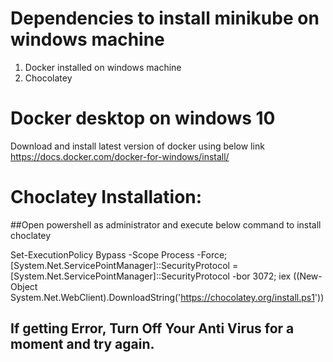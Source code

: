 # Dependencies to install minikube on windows machine
1. Docker installed on windows machine
2. Chocolatey

# Docker desktop on windows 10
Download and install latest version of docker using below link 
https://docs.docker.com/docker-for-windows/install/

# Choclatey Installation:

##Open powershell as administrator and execute below command to install choclatey

Set-ExecutionPolicy Bypass -Scope Process -Force; [System.Net.ServicePointManager]::SecurityProtocol = [System.Net.ServicePointManager]::SecurityProtocol -bor 3072; iex ((New-Object System.Net.WebClient).DownloadString('https://chocolatey.org/install.ps1'))

## If getting Error, Turn Off Your Anti Virus for a moment and try again.